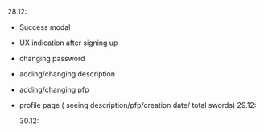 28.12:

- Success modal
- UX indication after signing up
- changing password
- adding/changing description
- adding/changing pfp
- profile page ( seeing description/pfp/creation date/ total swords)
  29.12:

  30.12:
